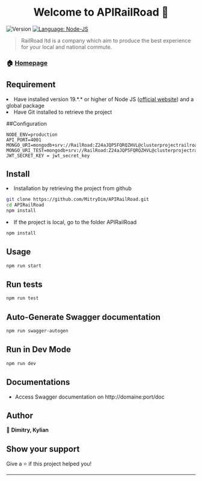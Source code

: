 <h1 align="center">Welcome to APIRailRoad 👋</h1>
<p>
  <img alt="Version" src="https://img.shields.io/badge/version-1.0.0-blue.svg?cacheSeconds=2592000" />
  <a href="#" target="_blank">
    <img alt="Language: Node-JS" src="https://img.shields.io/badge/Language-Node_JS-yellow.svg" />
  </a>
</p>

> RailRoad ltd is a company which aim to produce the best experience for your local and national commute.

### 🏠 [Homepage](https://github.com/MitryDim/APIRailRoad)

## Requirement


<li>Have installed version 19.*.* or higher of Node JS (<a href="https://nodejs.org">official website</a>) and a global package</li>
<li>Have Git installed to retrieve the project </li>

##Configuration
```text
NODE_ENV=production
API_PORT=4001
MONGO_URI=mongodb+srv://RailRoad:Z24aJQP5FQRQZHVL@clusterprojectrailroad.yei8d4k.mongodb.net/RailRoad
MONGO_URI_TEST=mongodb+srv://RailRoad:Z24aJQP5FQRQZHVL@clusterprojectrailroad.yei8d4k.mongodb.net/test
JWT_SECRET_KEY = jwt_secret_key
```

## Install

<li>Installation by retrieving the project from github</li>

```sh
git clone https://github.com/MitryDim/APIRailRoad.git
cd APIRailRoad
npm install
```

<li>If the project is local, go to the folder APIRailRoad</li>

```sh
npm install
```

## Usage

```sh
npm run start
```

## Run tests

```sh
npm run test
```

## Auto-Generate Swagger documentation
```sh
npm run swagger-autogen
```

## Run in Dev Mode

```sh
npm run dev
```

## Documentations

<ul>
<li>Access Swagger documentation on http://domaine:port/doc</li>
</ul>

## Author

👤 **Dimitry, Kylian**


## Show your support

Give a ⭐️ if this project helped you!

***